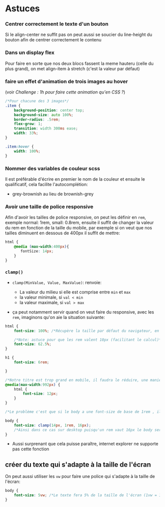 # Astuces

### Centrer correctement le texte d'un bouton
Si le align-center ne suffit pas on peut aussi se soucier du line-height du bouton afin de centrer correctement le contenu

### Dans un display flex
Pour faire en sorte que nos deux blocs fassent la meme hauteru (celle du plus grand), on met align-item à stretch (c'est la valeur par défaut)

### faire un effet d'animation de trois images au hover
(voir *Challenge : 1h pour faire cette animation qu'en CSS ?*)
```css
/*Pour chacune des 3 images*/
.item { 
    background-position: center top;
    background-size: auto 100%;
    border-radius: .5rem;
    flex-grow: 1;
    transition: width 300ms ease;
    width: 33%;
}

.item:hover {
    width: 100%;
}
```

### Nommer des variables de couleur scss
Il est préférable d'écrire en premier le nom de la couleur et ensuite le qualificatif, cela facilite l'autocomplétion:
- grey-brownish au lieu de brownish-grey

### Avoir une taille de police responsive
Afin d'avoir les tailles de police responsive, on peut les définir en ``rem``, exemple normal: 1rem, small: 0.8rem, ensuite il suffit de changer la valeur du rem en fonction de la taille du mobile, par exemple si on veut que nos tailles diminuent en dessous de 400px il suffit de mettre:
```scss
html {
    @media (max-width:400px){
       fontSize: 14px; 
    }
}

```

### ``clamp()``
- ``clamp(MinValue, Value, MaxValue)``: renvoie:
    - La valeur du milieu si elle est comprise entre ``min`` et ``max``
    - la valeur minimale, si ``val < min``
    - la valeur maximale, si ``val > max``

- ça peut notamment servir quand on veut faire du responsive, avec les ``rem``, imaginons qu'on aie la situation suivante:
```css 
html {
    font-size: 100%; /*Récupère la taille par défaut du navigateur, en général = 16px*/

    /*Note: astuce pour que les rem valent 10px (facilitant le calcul)*/
    font-size: 62.5%;
}

h1 {
    font-size: 6rem;

}

/*Notre titre est trop grand en mobile, il faudra le réduire, une manière de faire est donc de réduire la taille dans le html, cela modifiera donc la valeur du root em, et tous les titres et éléments basés sur le rem seront automatiquement réajusté:*/
@media(max-width:992px) {
    html {
        font-size: 12px;
    }
}

/*Le problème c'est que si le body a une font-size de base de 1rem , il sera aussi réduit à 12px, ce qui pourrait être trop petit, on pourrait alors déterminer de manière fixe la taille du body en px pour les mobiles, mais on peut aussi utiliser clamp*/

body {
    font-size: clamp(14px, 1rem, 16px);
    /*Ainsi dans ce cas sur desktop puisqu'un rem vaut 16px le body sera de 1rem, mais en mobile puisqu'un 1rem vaut 12px, alors la font-size sera de 14px*/
}

```

- Aussi surprenant que cela puisse paraître, internet explorer ne supporte pas cette fonction

## créer du texte qui s'adapte à la taille de l'écran

On peut aussi utiliser les ``vw`` pour faire une police qui s'adapte à la taille de l'écran:
```css
body {
    font-size: 5vw; /*Le texte fera 5% de la taille de l'écran (1vw = 1% de la largeur de l'écran*/
}
```
